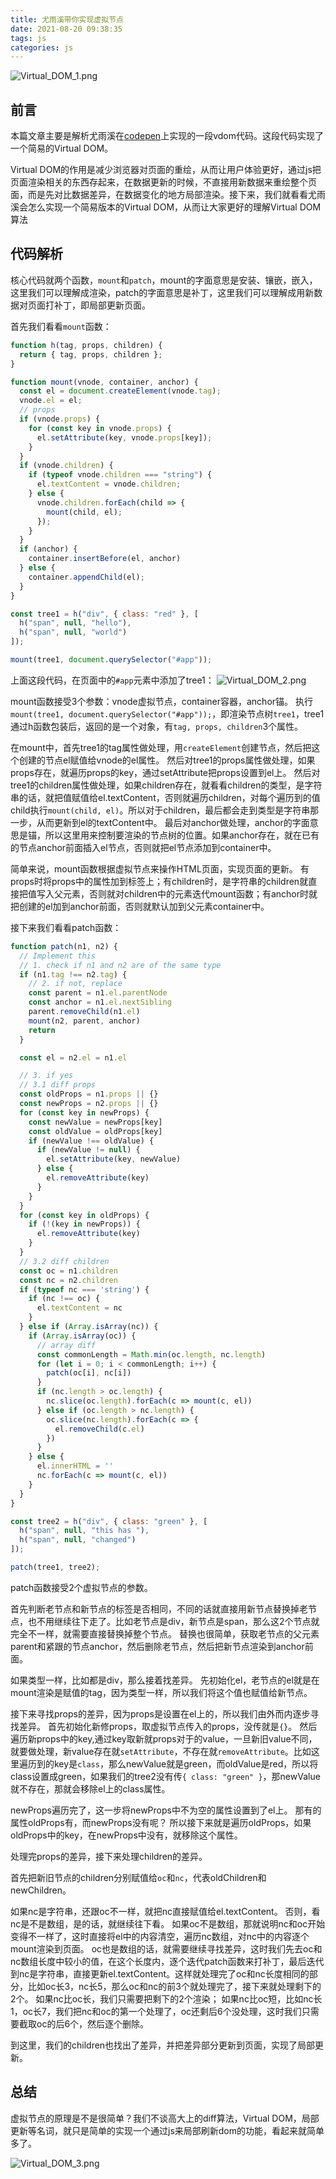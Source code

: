 ```yaml
---
title: 尤雨溪带你实现虚拟节点
date: 2021-08-20 09:38:35
tags: js
categories: js
---
```


![Virtual_DOM_1.png](/img/Virtual_DOM_1.png)

## 前言

本篇文章主要是解析尤雨溪在[codepen](https://codepen.io/yyx990803/details/eYNEOvw)上实现的一段vdom代码。这段代码实现了一个简易的Virtual DOM。

Virtual DOM的作用是减少浏览器对页面的重绘，从而让用户体验更好，通过js把页面渲染相关的东西存起来，在数据更新的时候，不直接用新数据来重绘整个页面，而是先对比数据差异，在数据变化的地方局部渲染。接下来，我们就看看尤雨溪会怎么实现一个简易版本的Virtual DOM，从而让大家更好的理解Virtual DOM算法

## 代码解析

核心代码就两个函数，`mount`和`patch`，mount的字面意思是安装、镶嵌，嵌入，这里我们可以理解成渲染，patch的字面意思是补丁，这里我们可以理解成用新数据对页面打补丁，即局部更新页面。

首先我们看看`mount`函数：

```javascript
function h(tag, props, children) {
  return { tag, props, children };
}

function mount(vnode, container, anchor) {
  const el = document.createElement(vnode.tag);
  vnode.el = el;
  // props
  if (vnode.props) {
    for (const key in vnode.props) {
      el.setAttribute(key, vnode.props[key]);
    }
  }
  if (vnode.children) {
    if (typeof vnode.children === "string") {
      el.textContent = vnode.children;
    } else {
      vnode.children.forEach(child => {
        mount(child, el);
      });
    }
  }
  if (anchor) {
    container.insertBefore(el, anchor)
  } else {
    container.appendChild(el);
  }
}

const tree1 = h("div", { class: "red" }, [
  h("span", null, "hello"),
  h("span", null, "world")
]);

mount(tree1, document.querySelector("#app"));
```

上面这段代码，在页面中的`#app`元素中添加了tree1：
![Virtual_DOM_2.png](/img/Virtual_DOM_2.png)


mount函数接受3个参数：vnode虚拟节点，container容器，anchor锚。
执行`mount(tree1, document.querySelector("#app"));`，即渲染节点树`tree1`，tree1通过h函数包装后，返回的是一个对象，有`tag, props, children`3个属性。

在mount中，首先tree1的tag属性做处理，用`createElement`创建节点，然后把这个创建的节点el赋值给vnode的el属性。
然后对tree1的props属性做处理，如果props存在，就遍历props的key，通过setAttribute把props设置到el上。
然后对tree1的children属性做处理，如果children存在，就看看children的类型，是字符串的话，就把值赋值给el.textContent，否则就遍历children，对每个遍历到的值child执行`mount(child, el)`。所以对于children，最后都会走到类型是字符串那一步，从而更新到el的textContent中。
最后对anchor做处理，anchor的字面意思是锚，所以这里用来控制要渲染的节点树的位置。如果anchor存在，就在已有的节点anchor前面插入el节点，否则就把el节点添加到container中。

简单来说，mount函数根据虚拟节点来操作HTML页面，实现页面的更新。
有props时将props中的属性加到标签上；有children时，是字符串的children就直接把值写入父元素，否则就对children中的元素迭代mount函数；有anchor时就把创建的el加到anchor前面，否则就默认加到父元素container中。

接下来我们看看patch函数：

```javascript
function patch(n1, n2) {
  // Implement this
  // 1. check if n1 and n2 are of the same type
  if (n1.tag !== n2.tag) {
    // 2. if not, replace
    const parent = n1.el.parentNode
    const anchor = n1.el.nextSibling
    parent.removeChild(n1.el)
    mount(n2, parent, anchor)
    return
  }

  const el = n2.el = n1.el

  // 3. if yes
  // 3.1 diff props
  const oldProps = n1.props || {}
  const newProps = n2.props || {}
  for (const key in newProps) {
    const newValue = newProps[key]
    const oldValue = oldProps[key]
    if (newValue !== oldValue) {
      if (newValue != null) {
        el.setAttribute(key, newValue)
      } else {
        el.removeAttribute(key)
      }
    }
  }
  for (const key in oldProps) {
    if (!(key in newProps)) {
      el.removeAttribute(key)
    }
  }
  // 3.2 diff children
  const oc = n1.children
  const nc = n2.children
  if (typeof nc === 'string') {
    if (nc !== oc) {
      el.textContent = nc
    }
  } else if (Array.isArray(nc)) {
    if (Array.isArray(oc)) {
      // array diff
      const commonLength = Math.min(oc.length, nc.length)
      for (let i = 0; i < commonLength; i++) {
        patch(oc[i], nc[i])
      }
      if (nc.length > oc.length) {
        nc.slice(oc.length).forEach(c => mount(c, el))
      } else if (oc.length > nc.length) {
        oc.slice(nc.length).forEach(c => {
          el.removeChild(c.el)
        })
      }
    } else {
      el.innerHTML = ''
      nc.forEach(c => mount(c, el))
    }
  }
}

const tree2 = h("div", { class: "green" }, [
  h("span", null, "this has "),
  h("span", null, "changed")
]);

patch(tree1, tree2);
```

patch函数接受2个虚拟节点的参数。

首先判断老节点和新节点的标签是否相同，不同的话就直接用新节点替换掉老节点，也不用继续往下走了。比如老节点是div，新节点是span，那么这2个节点就完全不一样，就需要直接替换掉整个节点。
替换也很简单，获取老节点的父元素parent和紧跟的节点anchor，然后删除老节点，然后把新节点渲染到anchor前面。

如果类型一样，比如都是div，那么接着找差异。
先初始化el，老节点的el就是在mount渲染是赋值的tag，因为类型一样，所以我们将这个值也赋值给新节点。

接下来寻找props的差异，因为props是设置在el上的，所以我们由外而内逐步寻找差异。
首先初始化新修props，取虚拟节点传入的props，没传就是`{}`。
然后遍历新props中的key,通过key取新就props对于的value，一旦新旧value不同，就要做处理，新value存在就`setAttribute`，不存在就`removeAttribute`。比如这里遍历到的key是`class`，那么newValue就是green，而oldValue是red，所以将class设置成green，如果我们的tree2没有传`{ class: "green" }`，那newValue就不存在，那就会移除el上的class属性。

newProps遍历完了，这一步将newProps中不为空的属性设置到了el上。
那有的属性oldProps有，而newProps没有呢？
所以接下来就是遍历oldProps，如果oldProps中的key，在newProps中没有，就移除这个属性。

处理完props的差异，接下来处理children的差异。

首先把新旧节点的children分别赋值给`oc`和`nc`，代表oldChildren和newChildren。

如果nc是字符串，还跟oc不一样，就把nc直接赋值给el.textContent。
否则，看nc是不是数组，是的话，就继续往下看。
如果oc不是数组，那就说明nc和oc开始变得不一样了，这时直接将el中的内容清空，遍历nc数组，对nc中的内容逐个mount渲染到页面。
oc也是数组的话，就需要继续寻找差异，这时我们先去oc和nc数组长度中较小的值，在这个长度内，逐个迭代patch函数来打补丁，最后迭代到nc是字符串，直接更新el.textContent。这样就处理完了oc和nc长度相同的部分，比如oc长3，nc长5，那么oc和nc的前3个就处理完了，接下来就处理剩下的2个。
如果nc比oc长，我们只需要把剩下的2个渲染；
如果nc比oc短，比如nc长1，oc长7，我们把nc和oc的第一个处理了，oc还剩后6个没处理，这时我们只需要截取oc的后6个，然后逐个删除。

到这里，我们的children也找出了差异，并把差异部分更新到页面，实现了局部更新。

## 总结
虚拟节点的原理是不是很简单？我们不谈高大上的diff算法，Virtual DOM，局部更新等名词，就只是简单的实现一个通过js来局部刷新dom的功能，看起来就简单多了。

![Virtual_DOM_3.png](/img/Virtual_DOM_3.png)
